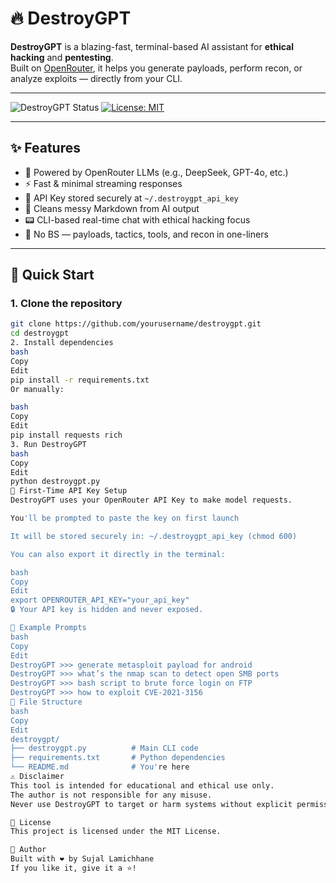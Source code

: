 # 🔥 DestroyGPT

**DestroyGPT** is a blazing-fast, terminal-based AI assistant for **ethical hacking** and **pentesting**.  
Built on [OpenRouter](https://openrouter.ai), it helps you generate payloads, perform recon, or analyze exploits — directly from your CLI.

---

![DestroyGPT Status](https://img.shields.io/badge/status-active-success?style=flat-square)
[![License: MIT](https://img.shields.io/badge/license-MIT-blue.svg?style=flat-square)](LICENSE)

---

## ✨ Features

- 🧠 Powered by OpenRouter LLMs (e.g., DeepSeek, GPT-4o, etc.)
- ⚡ Fast & minimal streaming responses
- 🔐 API Key stored securely at `~/.destroygpt_api_key`
- 🧼 Cleans messy Markdown from AI output
- 📟 CLI-based real-time chat with ethical hacking focus
- 🎯 No BS — payloads, tactics, tools, and recon in one-liners

---

## 🚀 Quick Start

### 1. Clone the repository

```bash
git clone https://github.com/yourusername/destroygpt.git
cd destroygpt
2. Install dependencies
bash
Copy
Edit
pip install -r requirements.txt
Or manually:

bash
Copy
Edit
pip install requests rich
3. Run DestroyGPT
bash
Copy
Edit
python destroygpt.py
🔑 First-Time API Key Setup
DestroyGPT uses your OpenRouter API Key to make model requests.

You'll be prompted to paste the key on first launch

It will be stored securely in: ~/.destroygpt_api_key (chmod 600)

You can also export it directly in the terminal:

bash
Copy
Edit
export OPENROUTER_API_KEY="your_api_key"
🔒 Your API key is hidden and never exposed.

🧪 Example Prompts
bash
Copy
Edit
DestroyGPT >>> generate metasploit payload for android
DestroyGPT >>> what’s the nmap scan to detect open SMB ports
DestroyGPT >>> bash script to brute force login on FTP
DestroyGPT >>> how to exploit CVE-2021-3156
📁 File Structure
bash
Copy
Edit
destroygpt/
├── destroygpt.py          # Main CLI code
├── requirements.txt       # Python dependencies
└── README.md              # You're here
⚠️ Disclaimer
This tool is intended for educational and ethical use only.
The author is not responsible for any misuse.
Never use DestroyGPT to target or harm systems without explicit permission.

📄 License
This project is licensed under the MIT License.

👤 Author
Built with ❤️ by Sujal Lamichhane
If you like it, give it a ⭐️!
